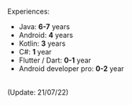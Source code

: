 Experiences:
- Java: **6-7** years
- Android: **4** years
- Kotlin: **3** years
- C#: **1** year
- Flutter / Dart: **0-1** year
- Android developer pro: **0-2** year
<br/>
(Update: 21/07/22)
